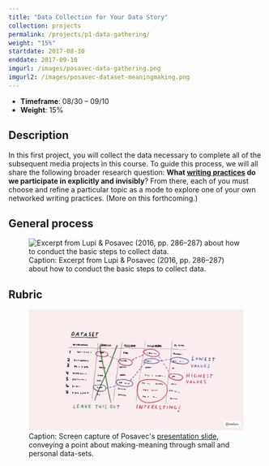 ```yaml
---
title: "Data Collection for Your Data Story"
collection: projects
permalink: /projects/p1-data-gathering/
weight: "15%"
startdate: 2017-08-30
enddate: 2017-09-10
imgurl: /images/posavec-data-gathering.png
imgurl2: /images/posavec-dataset-meaningmaking.png
---
```


<ul class="project-top-info">
  <li>
    <b>Timeframe</b>: 08/30 &ndash; 09/10</li>
  <li>
    <b>Weight</b>: 15%</li>
</ul>

## Description

In this first project, you will collect the data necessary to complete all of the subsequent media projects in this course. To guide this process, we will all share the following broader research question: **What [writing practices](/assets/docs/writing-practices.pdf) do we participate in explicitly and invisibly**? From there, each of you must choose and refine a particular topic as a mode to explore one of your own networked writing practices. (More on this forthcoming.)

## General process

<figure id="twitter-css-body" class="figure-inline">
  <img src="/images/deardata-data-process.jpg" alt="Excerpt from Lupi &amp; Posavec (2016, pp. 286&ndash;287) about how to conduct the basic steps to collect data." />
  <figcaption>
    Caption: Excerpt from Lupi &amp; Posavec (2016, pp. 286&ndash;287) about how to conduct the basic steps to collect data.
  </figcaption>
</figure>

## Rubric


<figure id="twitter-css-body" class="figure-inline">
  <img src="/images/posavec-dataset-meaningmaking.png" alt="Screen capture of Posavec's presentation slide, conveying a point about making-meaning through small and personal data-sets." />
  <figcaption>
    Caption: Screen capture of Posavec's <a href="https://youtu.be/dwj22Fm3n5g?t=2407" target="_blank">presentation slide</a>, conveying a point about making-meaning through small and personal data-sets.
  </figcaption>
</figure>
